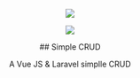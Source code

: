 <p align="center"><img src="https://laravel.com/assets/img/components/logo-laravel.svg"></p>
<p align="center"><img src="https://vuejs.org/images/logo.png"></p>

<p align="center">## Simple CRUD<p>
<p align="center">A Vue JS & Laravel simplle CRUD<p>
